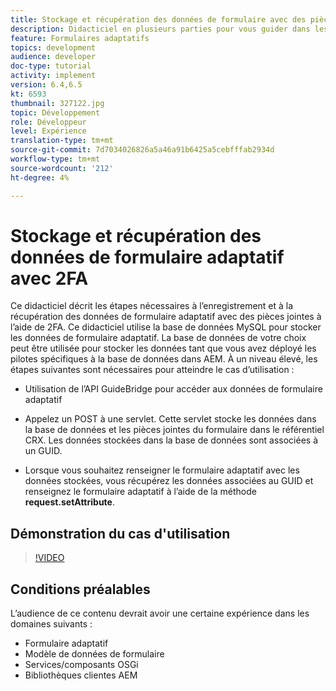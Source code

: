 ```yaml
---
title: Stockage et récupération des données de formulaire avec des pièces jointes de la base de données MySQL
description: Didacticiel en plusieurs parties pour vous guider dans les étapes de stockage et de récupération des données de formulaire avec des pièces jointes
feature: Formulaires adaptatifs
topics: development
audience: developer
doc-type: tutorial
activity: implement
version: 6.4,6.5
kt: 6593
thumbnail: 327122.jpg
topic: Développement
role: Développeur
level: Expérience
translation-type: tm+mt
source-git-commit: 7d7034026826a5a46a91b6425a5cebfffab2934d
workflow-type: tm+mt
source-wordcount: '212'
ht-degree: 4%

---
```



# Stockage et récupération des données de formulaire adaptatif avec 2FA

Ce didacticiel décrit les étapes nécessaires à l’enregistrement et à la récupération des données de formulaire adaptatif avec des pièces jointes à l’aide de 2FA. Ce didacticiel utilise la base de données MySQL pour stocker les données de formulaire adaptatif. La base de données de votre choix peut être utilisée pour stocker les données tant que vous avez déployé les pilotes spécifiques à la base de données dans AEM. À un niveau élevé, les étapes suivantes sont nécessaires pour atteindre le cas d’utilisation :

* Utilisation de l’API GuideBridge pour accéder aux données de formulaire adaptatif

* Appelez un POST à une servlet. Cette servlet stocke les données dans la base de données et les pièces jointes du formulaire dans le référentiel CRX. Les données stockées dans la base de données sont associées à un GUID.

* Lorsque vous souhaitez renseigner le formulaire adaptatif avec les données stockées, vous récupérez les données associées au GUID et renseignez le formulaire adaptatif à l’aide de la méthode **request.setAttribute**.

## Démonstration du cas d&#39;utilisation

>[!VIDEO](https://video.tv.adobe.com/v/327122?quality=9&learn=on)

## Conditions préalables

L’audience de ce contenu devrait avoir une certaine expérience dans les domaines suivants :

* Formulaire adaptatif
* Modèle de données de formulaire
* Services/composants OSGi
* Bibliothèques clientes AEM
